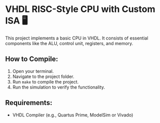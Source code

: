 # VHDL RISC-Style CPU with Custom ISA 🖥️

This project implements a basic CPU in VHDL. It consists of essential components like the ALU, control unit, registers, and memory.

## How to Compile:
1. Open your terminal.
2. Navigate to the project folder.
3. Run `make` to compile the project.
4. Run the simulation to verify the functionality.

## Requirements:
- VHDL Compiler (e.g., Quartus Prime, ModelSim or Vivado)
